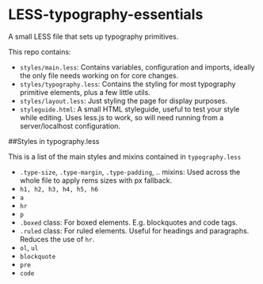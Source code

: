 LESS-typography-essentials
==========================

A small LESS file that sets up typography primitives.

This repo contains:

* `styles/main.less`: Contains variables, configuration and imports, ideally the only file needs working on for core changes.
* `styles/typography.less`: Contains the styling for most typography primitive elements, plus a few little utils.
* `styles/layout.less`: Just styling the page for display purposes.
* `styleguide.html`: A small HTML styleguide, useful to test your style while editing. Uses less.js to work, so will need running from a server/localhost configuration.

##Styles in typography.less

This is a list of the main styles and mixins contained in `typography.less`

* `.type-size`, `.type-margin`, `.type-padding`, .. mixins: Used across the whole file to apply rems sizes with px fallback.
* `h1, h2, h3, h4, h5, h6`
* `a`
* `hr`
* `p`
* `.boxed` class: For boxed elements. E.g. blockquotes and code tags.
* `.ruled` class: For ruled elements. Useful for headings and paragraphs. Reduces the use of `hr`.
* `ol`, `ul`
* `blockquote`
* `pre`
* `code`
